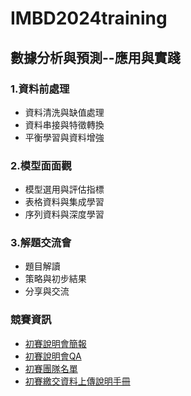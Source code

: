# IMBD2024training
## 數據分析與預測--應用與實踐
### 1.資料前處理
- 資料清洗與缺值處理
- 資料串接與特徵轉換
- 平衡學習與資料增強
### 2.模型面面觀
- 模型選用與評估指標
- 表格資料與集成學習
- 序列資料與深度學習
### 3.解題交流會
- 題目解讀
- 策略與初步結果
- 分享與交流
### 競賽資訊
- [初賽說明會簡報](https://drive.google.com/file/d/1lil228EDTy_42I0CkA_BnVRYQpKOdA_I/view)
- [初賽說明會QA](https://drive.google.com/file/d/1tdtc10sMAufJwo6blCczin5DdDKhISOa/view)
- [初賽團隊名單](https://drive.google.com/file/d/17krpsYIqCmG4ghYplSLzq7gr-XeDiU_0/view)
- [初賽繳交資料上傳說明手冊](https://drive.google.com/file/d/164JuPy1HXHkTIfmQIWq_II0hOo22Amb6/view)
